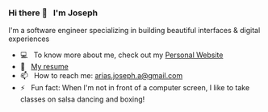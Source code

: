 ### Hi there 👋 &nbsp; I'm Joseph 

I'm a software engineer specializing in building beautiful interfaces & digital experiences 

- 💻 &nbsp; To know more about me, check out my [Personal Website](https://www.josepharias.com/) 
- 📃 &nbsp; [My resume](https://joseph-resume.s3.amazonaws.com/joseph-arias-resume.pdf) 
- 📫 &nbsp; How to reach me: arias.joseph.a@gmail.com
- ⚡ &nbsp; Fun fact: When I'm not in front of a computer screen, I like to take classes on salsa dancing and boxing!

<!--
**Salsa-Dude/Salsa-Dude** is a ✨ _special_ ✨ repository because its `README.md` (this file) appears on your GitHub profile.

Here are some ideas to get you started:

- 🔭 I’m currently working on ...
- 🌱 I’m currently learning ...
- 👯 I’m looking to collaborate on ...
- 🤔 I’m looking for help with ...
- 💬 Ask me about ...
- 📫 How to reach me: ...
- 😄 Pronouns: ...
- ⚡ Fun fact: ...
-->
